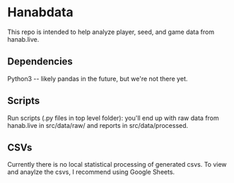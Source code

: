# Hanabdata

This repo is intended to help analyze player, seed, and game data from hanab.live. 

## Dependencies

Python3 -- likely pandas in the future, but we're not there yet. 

## Scripts 

Run scripts (.py files in top level folder): you'll end up with raw data from hanab.live in src/data/raw/ and reports in src/data/processed. 

## CSVs

Currently there is no local statistical processing of generated csvs. To view and anaylze the csvs, I recommend using Google Sheets.
